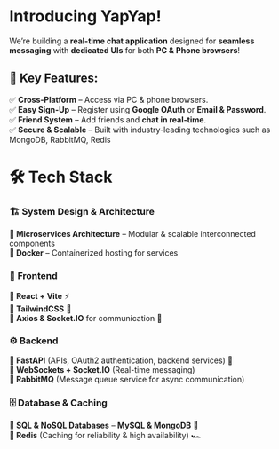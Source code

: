 # **Introducing YapYap!**

We’re building a **real-time chat application** designed for **seamless messaging** with **dedicated UIs** for both **PC & Phone browsers**! 
## :star2: **Key Features**:
:white_check_mark: **Cross-Platform** – Access via PC & phone browsers.  
:white_check_mark: **Easy Sign-Up** – Register using **Google OAuth** or **Email & Password**.  
:white_check_mark: **Friend System** – Add friends and **chat in real-time**.  
:white_check_mark: **Secure & Scalable** – Built with industry-leading technologies such as MongoDB, RabbitMQ, Redis 

# 🛠️ **Tech Stack**  

### 🏗️ **System Design & Architecture**  
**:small_blue_diamond: Microservices Architecture** – Modular & scalable interconnected components  
**:small_blue_diamond: Docker** – Containerized hosting for services  

### 🎨 **Frontend**  
**:small_blue_diamond: React + Vite** :zap:  
**:small_blue_diamond: TailwindCSS** :art:  
**:small_blue_diamond: Axios & Socket.IO** for communication :arrows_counterclockwise:  

### ⚙️ **Backend**  
**:small_blue_diamond: FastAPI** (APIs, OAuth2 authentication, backend services) :rocket:  
**:small_blue_diamond: WebSockets + Socket.IO** (Real-time messaging)  
**:small_blue_diamond: RabbitMQ** (Message queue service for async communication)  

### 🗄️ **Database & Caching**  
**:small_blue_diamond: SQL & NoSQL Databases** – **MySQL & MongoDB** :floppy_disk:  
**:small_blue_diamond: Redis** (Caching for reliability & high availability) 🏎️
